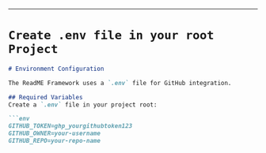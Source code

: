 
---

# `Create .env file in your root Project `

```markdown
# Environment Configuration

The ReadME Framework uses a `.env` file for GitHub integration.

## Required Variables
Create a `.env` file in your project root:

```env
GITHUB_TOKEN=ghp_yourgithubtoken123
GITHUB_OWNER=your-username
GITHUB_REPO=your-repo-name